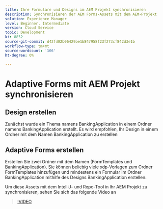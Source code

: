 ```yaml
---
title: Ihre Formulare und Designs im AEM Projekt synchronisieren
description: Synchronisieren der AEM Forms-Assets mit dem AEM-Projekt
solution: Experience Manager
level: Beginner, Intermediate
version: Cloud Service
topic: Development
kt: 8852
source-git-commit: d42fd02b06429be1b847958f23f273cf842d3e1b
workflow-type: tm+mt
source-wordcount: '106'
ht-degree: 0%

---
```



# Adaptive Forms mit AEM Projekt synchronisieren

## Design erstellen

Zunächst wurde ein Thema namens BankingApplication in einem Ordner namens BankingApplication erstellt. Es wird empfohlen, Ihr Design in einem Ordner mit dem Namen BankingApplication zu erstellen

## Adaptive Forms erstellen

Erstellen Sie zwei Ordner mit dem Namen (FormTemplates und BankingApplication). Sie können beliebig viele xdp-Vorlagen zum Ordner FormTemplates hinzufügen und mindestens ein Formular im Ordner BankingApplication mithilfe des Designs BankingApplication erstellen.

Um diese Assets mit dem IntelliJ- und Repo-Tool in Ihr AEM Projekt zu synchronisieren, sehen Sie sich das folgende Video an
>[!VIDEO](https://video.tv.adobe.com/v/336937?quality=12&learn=on)



